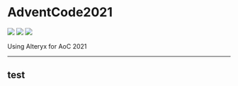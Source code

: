 # AdventCode2021

![](https://img.shields.io/badge/day%20📅-24-blue)
![](https://img.shields.io/badge/stars%20⭐-42-yellow)
![](https://img.shields.io/badge/days%20completed-20-red)

Using Alteryx for AoC 2021

---
test
---
